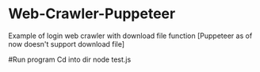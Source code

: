 # Web-Crawler-Puppeteer
Example of login web crawler with download file function [Puppeteer as of now doesn't support download file]

#Run program
Cd into dir
node test.js
